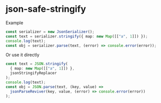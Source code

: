 # json-safe-stringify

Example

```ts
const serializer = new JsonSerializer();
const text = serializer.stringify({ map: new Map([["a", 1]]) });
console.log(text);
const obj = serializer.parse(text, (error) => console.error(error));
```

Or use it directly

```ts
const text = JSON.stringify(
  { map: new Map([["a", 1]]) },
  jsonStringifyReplacer
);
console.log(text);
const obj = JSON.parse(text, (key, value) =>
  jsonParseReviver(key, value, (error) => console.error(error))
);
```
